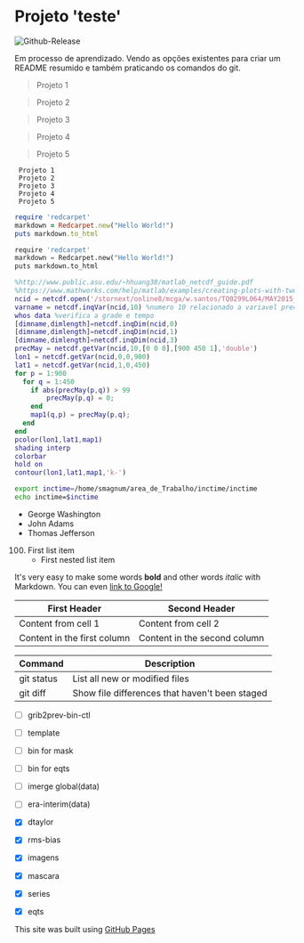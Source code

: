 # Projeto 'teste'

![Github-Release](https://img.shields.io/sonar/4.2/http/sonar.petalslink.com/org.ow2.petals%3Apetals-se-ase/coverage.svg)

Em processo de aprendizado. Vendo as opções existentes para criar um README resumido e também praticando os comandos do git.

> Projeto 1

> Projeto 2

> Projeto 3

> Projeto 4

> Projeto 5

```
 Projeto 1
 Projeto 2
 Projeto 3
 Projeto 4
 Projeto 5

```
```ruby
require 'redcarpet'
markdown = Redcarpet.new("Hello World!")
puts markdown.to_html
```

```python
require 'redcarpet'
markdown = Redcarpet.new("Hello World!")
puts markdown.to_html
```
```matlab
%http://www.public.asu.edu/~hhuang38/matlab_netcdf_guide.pdf
%https://www.mathworks.com/help/matlab/examples/creating-plots-with-two-y-axes.html
ncid = netcdf.open('/stornext/online8/mcga/w.santos/TQ0299L064/MAY2015_24Z_12Z_NCEP.nc','NOWRITE');
varname = netcdf.inqVar(ncid,10) %numero 10 relacionado a variavel prec
whos data %verifica a grade e tempo
[dimname,dimlength]=netcdf.inqDim(ncid,0)
[dimname,dimlength]=netcdf.inqDim(ncid,1)
[dimname,dimlength]=netcdf.inqDim(ncid,3)
precMay = netcdf.getVar(ncid,10,[0 0 0],[900 450 1],'double')
lon1 = netcdf.getVar(ncid,0,0,900)
lat1 = netcdf.getVar(ncid,1,0,450)
for p = 1:900
  for q = 1:450
	if abs(precMay(p,q)) > 99
		precMay(p,q) = 0;
	end
	map1(q,p) = precMay(p,q);
  end
end
pcolor(lon1,lat1,map1)
shading interp
colorbar
hold on
contour(lon1,lat1,map1,'k-')
```
```sh
export inctime=/home/smagnum/area_de_Trabalho/inctime/inctime
echo inctime=$inctime

```



- George Washington
- John Adams
- Thomas Jefferson

100. First list item
     - First nested list item

It's very easy to make some words **bold** and other words *italic* with Markdown. You can even [link to Google!](http://google.com)

First Header | Second Header
------------ | -------------
Content from cell 1 | Content from cell 2
Content in the first column | Content in the second column


| Command | Description |
| --- | --- |
| git status | List all new or modified files |
| git diff | Show file differences that haven't been staged |


- [ ] grib2prev-bin-ctl 
- [ ] template 
- [ ] bin for mask 
- [ ] bin for eqts 
- [ ] imerge global(data) 
- [ ] era-interim(data) 
- [x] dtaylor 
- [x] rms-bias
- [x] imagens
- [x] mascara
- [x] series
- [x] eqts


This site was built using [GitHub Pages](https://teste/)
